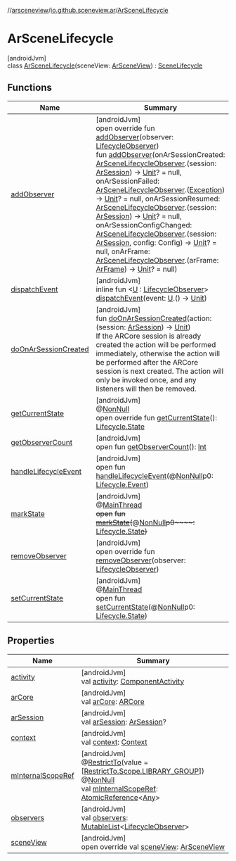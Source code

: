 //[arsceneview](../../../index.md)/[io.github.sceneview.ar](../index.md)/[ArSceneLifecycle](index.md)

# ArSceneLifecycle

[androidJvm]\
class [ArSceneLifecycle](index.md)(sceneView: [ArSceneView](../-ar-scene-view/index.md)) : [SceneLifecycle](../../../../sceneview/sceneview/io.github.sceneview/-scene-lifecycle/index.md)

## Functions

| Name | Summary |
|---|---|
| [addObserver](index.md#-1153723817%2FFunctions%2F-58641720) | [androidJvm]<br>open override fun [addObserver](index.md#-1153723817%2FFunctions%2F-58641720)(observer: [LifecycleObserver](https://developer.android.com/reference/kotlin/androidx/lifecycle/LifecycleObserver.html))<br>fun [addObserver](add-observer.md)(onArSessionCreated: [ArSceneLifecycleObserver](../-ar-scene-lifecycle-observer/index.md).(session: [ArSession](../../io.github.sceneview.ar.arcore/-ar-session/index.md)) -&gt; [Unit](https://kotlinlang.org/api/latest/jvm/stdlib/kotlin/-unit/index.html)? = null, onArSessionFailed: [ArSceneLifecycleObserver](../-ar-scene-lifecycle-observer/index.md).([Exception](https://kotlinlang.org/api/latest/jvm/stdlib/kotlin/-exception/index.html)) -&gt; [Unit](https://kotlinlang.org/api/latest/jvm/stdlib/kotlin/-unit/index.html)? = null, onArSessionResumed: [ArSceneLifecycleObserver](../-ar-scene-lifecycle-observer/index.md).(session: [ArSession](../../io.github.sceneview.ar.arcore/-ar-session/index.md)) -&gt; [Unit](https://kotlinlang.org/api/latest/jvm/stdlib/kotlin/-unit/index.html)? = null, onArSessionConfigChanged: [ArSceneLifecycleObserver](../-ar-scene-lifecycle-observer/index.md).(session: [ArSession](../../io.github.sceneview.ar.arcore/-ar-session/index.md), config: Config) -&gt; [Unit](https://kotlinlang.org/api/latest/jvm/stdlib/kotlin/-unit/index.html)? = null, onArFrame: [ArSceneLifecycleObserver](../-ar-scene-lifecycle-observer/index.md).(arFrame: [ArFrame](../../io.github.sceneview.ar.arcore/-ar-frame/index.md)) -&gt; [Unit](https://kotlinlang.org/api/latest/jvm/stdlib/kotlin/-unit/index.html)? = null) |
| [dispatchEvent](index.md#715932615%2FFunctions%2F-58641720) | [androidJvm]<br>inline fun &lt;[U](index.md#715932615%2FFunctions%2F-58641720) : [LifecycleObserver](https://developer.android.com/reference/kotlin/androidx/lifecycle/LifecycleObserver.html)&gt; [dispatchEvent](index.md#715932615%2FFunctions%2F-58641720)(event: [U](index.md#715932615%2FFunctions%2F-58641720).() -&gt; [Unit](https://kotlinlang.org/api/latest/jvm/stdlib/kotlin/-unit/index.html)) |
| [doOnArSessionCreated](do-on-ar-session-created.md) | [androidJvm]<br>fun [doOnArSessionCreated](do-on-ar-session-created.md)(action: (session: [ArSession](../../io.github.sceneview.ar.arcore/-ar-session/index.md)) -&gt; [Unit](https://kotlinlang.org/api/latest/jvm/stdlib/kotlin/-unit/index.html))<br>If the ARCore session is already created the action will be performed immediately, otherwise the action will be performed after the ARCore session is next created. The action will only be invoked once, and any listeners will then be removed. |
| [getCurrentState](index.md#-7428479%2FFunctions%2F-58641720) | [androidJvm]<br>@[NonNull](https://developer.android.com/reference/kotlin/androidx/annotation/NonNull.html)<br>open override fun [getCurrentState](index.md#-7428479%2FFunctions%2F-58641720)(): [Lifecycle.State](https://developer.android.com/reference/kotlin/androidx/lifecycle/Lifecycle.State.html) |
| [getObserverCount](index.md#1406557992%2FFunctions%2F-58641720) | [androidJvm]<br>open fun [getObserverCount](index.md#1406557992%2FFunctions%2F-58641720)(): [Int](https://kotlinlang.org/api/latest/jvm/stdlib/kotlin/-int/index.html) |
| [handleLifecycleEvent](index.md#1414538918%2FFunctions%2F-58641720) | [androidJvm]<br>open fun [handleLifecycleEvent](index.md#1414538918%2FFunctions%2F-58641720)(@[NonNull](https://developer.android.com/reference/kotlin/androidx/annotation/NonNull.html)p0: [Lifecycle.Event](https://developer.android.com/reference/kotlin/androidx/lifecycle/Lifecycle.Event.html)) |
| [markState](index.md#-1226332025%2FFunctions%2F-58641720) | [androidJvm]<br>@[MainThread](https://developer.android.com/reference/kotlin/androidx/annotation/MainThread.html)<br>~~open~~ ~~fun~~ [~~markState~~](index.md#-1226332025%2FFunctions%2F-58641720)~~(~~@[NonNull](https://developer.android.com/reference/kotlin/androidx/annotation/NonNull.html)~~p0~~~~:~~ [Lifecycle.State](https://developer.android.com/reference/kotlin/androidx/lifecycle/Lifecycle.State.html)~~)~~ |
| [removeObserver](index.md#-1354092668%2FFunctions%2F-58641720) | [androidJvm]<br>open override fun [removeObserver](index.md#-1354092668%2FFunctions%2F-58641720)(observer: [LifecycleObserver](https://developer.android.com/reference/kotlin/androidx/lifecycle/LifecycleObserver.html)) |
| [setCurrentState](index.md#1517748977%2FFunctions%2F-58641720) | [androidJvm]<br>@[MainThread](https://developer.android.com/reference/kotlin/androidx/annotation/MainThread.html)<br>open fun [setCurrentState](index.md#1517748977%2FFunctions%2F-58641720)(@[NonNull](https://developer.android.com/reference/kotlin/androidx/annotation/NonNull.html)p0: [Lifecycle.State](https://developer.android.com/reference/kotlin/androidx/lifecycle/Lifecycle.State.html)) |

## Properties

| Name | Summary |
|---|---|
| [activity](index.md#1824275806%2FProperties%2F-58641720) | [androidJvm]<br>val [activity](index.md#1824275806%2FProperties%2F-58641720): [ComponentActivity](https://developer.android.com/reference/kotlin/androidx/activity/ComponentActivity.html) |
| [arCore](ar-core.md) | [androidJvm]<br>val [arCore](ar-core.md): [ARCore](../-a-r-core/index.md) |
| [arSession](ar-session.md) | [androidJvm]<br>val [arSession](ar-session.md): [ArSession](../../io.github.sceneview.ar.arcore/-ar-session/index.md)? |
| [context](context.md) | [androidJvm]<br>val [context](context.md): [Context](https://developer.android.com/reference/kotlin/android/content/Context.html) |
| [mInternalScopeRef](index.md#-374396445%2FProperties%2F-58641720) | [androidJvm]<br>@[RestrictTo](https://developer.android.com/reference/kotlin/androidx/annotation/RestrictTo.html)(value = [[RestrictTo.Scope.LIBRARY_GROUP](https://developer.android.com/reference/kotlin/androidx/annotation/RestrictTo.Scope.LIBRARY_GROUP.html)])<br>@[NonNull](https://developer.android.com/reference/kotlin/androidx/annotation/NonNull.html)<br>val [mInternalScopeRef](index.md#-374396445%2FProperties%2F-58641720): [AtomicReference](https://developer.android.com/reference/kotlin/java/util/concurrent/atomic/AtomicReference.html)&lt;[Any](https://kotlinlang.org/api/latest/jvm/stdlib/kotlin/-any/index.html)&gt; |
| [observers](index.md#-332709912%2FProperties%2F-58641720) | [androidJvm]<br>val [observers](index.md#-332709912%2FProperties%2F-58641720): [MutableList](https://kotlinlang.org/api/latest/jvm/stdlib/kotlin.collections/-mutable-list/index.html)&lt;[LifecycleObserver](https://developer.android.com/reference/kotlin/androidx/lifecycle/LifecycleObserver.html)&gt; |
| [sceneView](scene-view.md) | [androidJvm]<br>open override val [sceneView](scene-view.md): [ArSceneView](../-ar-scene-view/index.md) |
